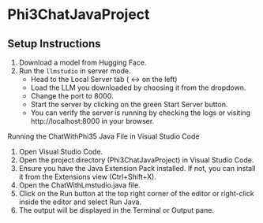 # Phi3ChatJavaProject

## Setup Instructions

1. Download a model from Hugging Face.
2. Run the `llmstudio` in server mode.
    - Head to the Local Server tab ( <-> on the left)
    - Load the LLM you downloaded by choosing it from the dropdown.
    - Change the port to 8000.
    - Start the server by clicking on the green Start Server button.
    - You can verify the server is running by checking the logs or visiting http://localhost:8000 in your browser.

Running the ChatWithPhi35 Java File in Visual Studio Code
1. Open Visual Studio Code.
2. Open the project directory (Phi3ChatJavaProject) in Visual Studio Code.
3. Ensure you have the Java Extension Pack installed. If not, you can install it from the Extensions view (Ctrl+Shift+X).
4. Open the ChatWithLmstudio.java file.
5. Click on the Run button at the top right corner of the editor or right-click inside the editor and select Run Java.
6. The output will be displayed in the Terminal or Output pane.

